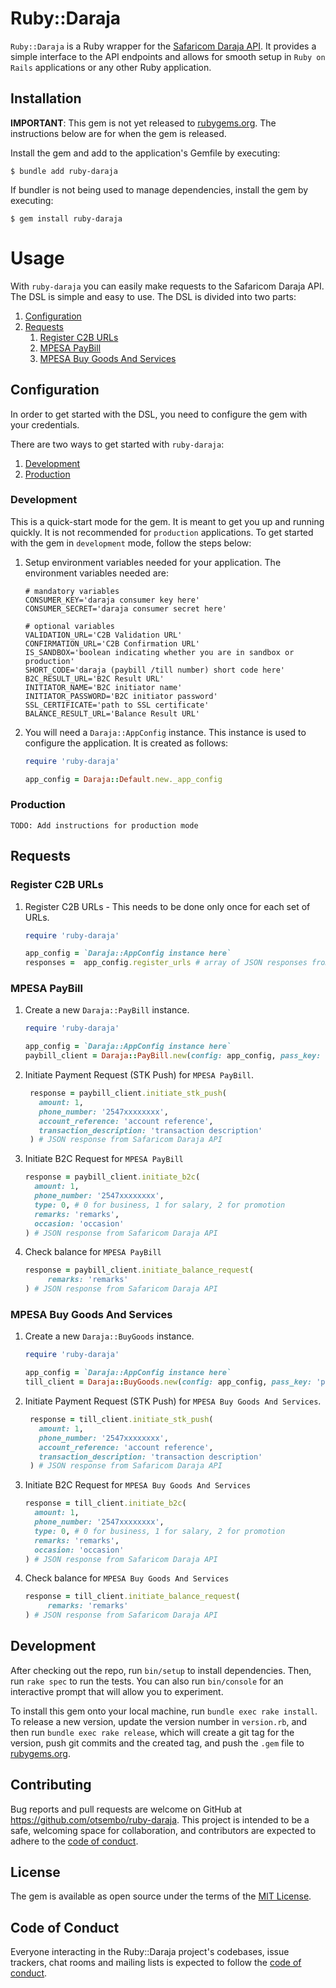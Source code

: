 # Ruby::Daraja

`Ruby::Daraja` is a Ruby wrapper for the [Safaricom Daraja API](https://developer.safaricom.co.ke). It provides a simple interface to the API endpoints and allows for smooth setup in `Ruby on Rails` applications or any other Ruby application.

## Installation

**IMPORTANT**: This gem is not yet released to [rubygems.org](https://rubygems.org). The instructions below are for when the gem is released.

Install the gem and add to the application's Gemfile by executing:

    $ bundle add ruby-daraja

If bundler is not being used to manage dependencies, install the gem by executing:

    $ gem install ruby-daraja

# Usage
With `ruby-daraja` you can easily make requests to the Safaricom Daraja API. The DSL is simple and easy to use. The DSL is divided into two parts:

1. [Configuration](#configuration)
2. [Requests](#requests)
   1. [Register C2B URLs](#register-c2b-urls)
   2. [MPESA PayBill](#mpesa-paybill)
   3. [MPESA Buy Goods And Services](#mpesa-buy-goods-and-services)
## Configuration
In order to get started with the DSL, you need to configure the gem with your credentials. 

There are two ways to get started with `ruby-daraja`:
1. [Development](#development)
2. [Production](#production)


### Development
This is a quick-start mode for the gem. It is meant to get you up and running quickly. It is not recommended for `production` applications. To get started with the gem in `development` mode, follow the steps below:

1. Setup environment variables needed for your application. The environment variables needed are:
    ```shell
   # mandatory variables
   CONSUMER_KEY='daraja consumer key here'
   CONSUMER_SECRET='daraja consumer secret here'
   
   # optional variables
   VALIDATION_URL='C2B Validation URL'
   CONFIRMATION_URL='C2B Confirmation URL'
   IS_SANDBOX='boolean indicating whether you are in sandbox or production'
   SHORT_CODE='daraja (paybill /till number) short code here'
   B2C_RESULT_URL='B2C Result URL'
   INITIATOR_NAME='B2C initiator name'
   INITIATOR_PASSWORD='B2C initiator password'
   SSL_CERTIFICATE='path to SSL certificate'
   BALANCE_RESULT_URL='Balance Result URL' 
   ```
2. You will need a ```Daraja::AppConfig``` instance. This instance is used to configure the application. It is created as follows:
    ```ruby
    require 'ruby-daraja'
   
    app_config = Daraja::Default.new._app_config
    ```

### Production
`TODO: Add instructions for production mode`

## Requests

### Register C2B URLs

1. Register C2B URLs - This needs to be done only once for each set of URLs.
   ```ruby
   require 'ruby-daraja'
   
   app_config = `Daraja::AppConfig instance here`
   responses =  app_config.register_urls # array of JSON responses from Safaricom Daraja API
   ```

### MPESA PayBill

1. Create a new `Daraja::PayBill` instance.
   ```ruby
   require 'ruby-daraja'
   
   app_config = `Daraja::AppConfig instance here`
   paybill_client = Daraja::PayBill.new(config: app_config, pass_key: 'pass key here')
   ```
2. Initiate Payment Request (STK Push) for `MPESA PayBill`.
   ```ruby
    response = paybill_client.initiate_stk_push(
      amount: 1,
      phone_number: '2547xxxxxxxx',
      account_reference: 'account reference',
      transaction_description: 'transaction description'
    ) # JSON response from Safaricom Daraja API
   ```
   
3. Initiate B2C Request for `MPESA PayBill`
   ```ruby
   response = paybill_client.initiate_b2c(
     amount: 1,
     phone_number: '2547xxxxxxxx',
     type: 0, # 0 for business, 1 for salary, 2 for promotion
     remarks: 'remarks',
     occasion: 'occasion'
   ) # JSON response from Safaricom Daraja API
   ```

4. Check balance for `MPESA PayBill`
   ```ruby
   response = paybill_client.initiate_balance_request(
        remarks: 'remarks'
   ) # JSON response from Safaricom Daraja API
   ```

### MPESA Buy Goods And Services

1. Create a new `Daraja::BuyGoods` instance.
   ```ruby
   require 'ruby-daraja'
   
   app_config = `Daraja::AppConfig instance here`
   till_client = Daraja::BuyGoods.new(config: app_config, pass_key: 'pass key here')
   ```

2. Initiate Payment Request (STK Push) for `MPESA Buy Goods And Services`.
   ```ruby
    response = till_client.initiate_stk_push(
      amount: 1,
      phone_number: '2547xxxxxxxx',
      account_reference: 'account reference',
      transaction_description: 'transaction description'
    ) # JSON response from Safaricom Daraja API
   ```

3. Initiate B2C Request for `MPESA Buy Goods And Services`
   ```ruby
   response = till_client.initiate_b2c(
     amount: 1,
     phone_number: '2547xxxxxxxx',
     type: 0, # 0 for business, 1 for salary, 2 for promotion
     remarks: 'remarks',
     occasion: 'occasion'
   ) # JSON response from Safaricom Daraja API
   ```
   
4. Check balance for `MPESA Buy Goods And Services`
   ```ruby
   response = till_client.initiate_balance_request(
        remarks: 'remarks'
   ) # JSON response from Safaricom Daraja API
   ```

## Development

After checking out the repo, run `bin/setup` to install dependencies. Then, run `rake spec` to run the tests. You can also run `bin/console` for an interactive prompt that will allow you to experiment.

To install this gem onto your local machine, run `bundle exec rake install`. To release a new version, update the version number in `version.rb`, and then run `bundle exec rake release`, which will create a git tag for the version, push git commits and the created tag, and push the `.gem` file to [rubygems.org](https://rubygems.org).

## Contributing

Bug reports and pull requests are welcome on GitHub at https://github.com/otsembo/ruby-daraja. This project is intended to be a safe, welcoming space for collaboration, and contributors are expected to adhere to the [code of conduct](https://github.com/[USERNAME]/ruby-daraja/blob/master/CODE_OF_CONDUCT.md).

## License

The gem is available as open source under the terms of the [MIT License](https://opensource.org/licenses/MIT).

## Code of Conduct

Everyone interacting in the Ruby::Daraja project's codebases, issue trackers, chat rooms and mailing lists is expected to follow the [code of conduct](https://github.com/[USERNAME]/ruby-daraja/blob/master/CODE_OF_CONDUCT.md).
